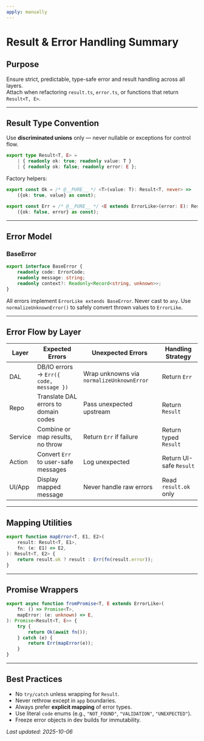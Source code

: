 ```yaml
---
apply: manually
---
```


# Result & Error Handling Summary

## Purpose

Ensure strict, predictable, type-safe error and result handling across all layers.  
Attach when refactoring `result.ts`, `error.ts`, or functions that return `Result<T, E>`.

---

## Result Type Convention

Use **discriminated unions** only — never nullable or exceptions for control flow.

```ts
export type Result<T, E> =
    | { readonly ok: true; readonly value: T }
    | { readonly ok: false; readonly error: E };
````

Factory helpers:

```ts
export const Ok = /* @__PURE__ */ <T>(value: T): Result<T, never> =>
    ({ok: true, value} as const);

export const Err = /* @__PURE__ */ <E extends ErrorLike>(error: E): Result<never, E> =>
    ({ok: false, error} as const);
```

---

## Error Model

### BaseError

```ts
export interface BaseError {
    readonly code: ErrorCode;
    readonly message: string;
    readonly context?: Readonly<Record<string, unknown>>;
}
```

All errors implement `ErrorLike extends BaseError`.
Never cast to `any`.
Use `normalizeUnknownError()` to safely convert thrown values to `ErrorLike`.

---

## Error Flow by Layer

| Layer   | Expected Errors                         | Unexpected Errors                         | Handling Strategy       |
|---------|-----------------------------------------|-------------------------------------------|-------------------------|
| DAL     | DB/IO errors → `Err({ code, message })` | Wrap unknowns via `normalizeUnknownError` | Return `Err`            |
| Repo    | Translate DAL errors to domain codes    | Pass unexpected upstream                  | Return `Result`         |
| Service | Combine or map results, no throw        | Return `Err` if failure                   | Return typed `Result`   |
| Action  | Convert `Err` to user-safe messages     | Log unexpected                            | Return UI-safe `Result` |
| UI/App  | Display mapped message                  | Never handle raw errors                   | Read `result.ok` only   |

---

## Mapping Utilities

```ts
export function mapError<T, E1, E2>(
    result: Result<T, E1>,
    fn: (e: E1) => E2,
): Result<T, E2> {
    return result.ok ? result : Err(fn(result.error));
}
```

---

## Promise Wrappers

```ts
export async function fromPromise<T, E extends ErrorLike>(
    fn: () => Promise<T>,
    mapError: (e: unknown) => E,
): Promise<Result<T, E>> {
    try {
        return Ok(await fn());
    } catch (e) {
        return Err(mapError(e));
    }
}
```

---

## Best Practices

* No `try/catch` unless wrapping for `Result`.
* Never rethrow except in `app` boundaries.
* Always prefer **explicit mapping** of error types.
* Use literal `code` enums (e.g., `"NOT_FOUND"`, `"VALIDATION"`, `"UNEXPECTED"`).
* Freeze error objects in dev builds for immutability.

*Last updated: 2025-10-06*
